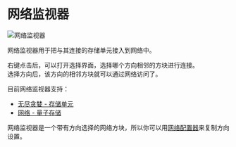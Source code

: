 # 网络监视器

![网络监视器](https://gzassets.cn/minecraft/plugin/slimefun/wiki/addons/images/networks/network-monitor.png ':size=25%')

网络监视器用于把与其连接的存储单元接入到网络中。

右键点击后，可以打开选择界面，选择哪个方向相邻的方块进行连接。  
选择方向后，该方向的相邻方块就可以通过网络访问了。

目前网络监视器支持：

- [无尽贪婪 - 存储单元](/infinity-expansion/Barrels)
- [网络 - 量子存储](./Quantum-Storage)

网络监视器是一个带有方向选择的网络方块，所以你可以用[网络配置器](./Network-Configurator)来复制方向设置。
